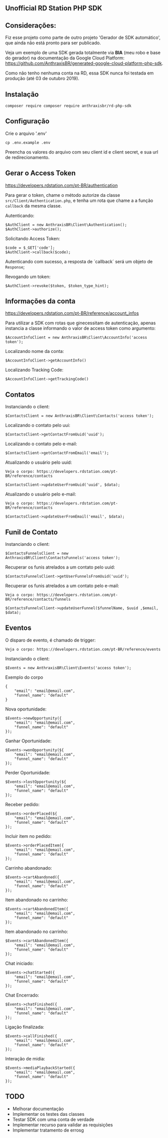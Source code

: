 ## Unofficial RD Station PHP SDK

## Considerações:

Fiz esse projeto como parte de outro projeto 'Gerador de SDK automático', que ainda não está pronto para ser publicado.

Veja um exemplo de uma SDK gerada totalmente via **BIA** (meu robo e base do gerador) na documentação da Google Cloud Platform: https://github.com/AnthraxisBR/generated-google-cloud-platform-php-sdk.

Como não tenho nenhuma conta na RD, essa SDK nunca foi testada em produção (até 03 de outubro 2019).


## Instalação

    composer require composer require anthraxisbr/rd-php-sdk

## Configuração

Crie o arquivo '.env'

    cp .env.example .env
    
Preencha os valores do arquivo com seu client id e client secret, e sua url de redirecionamento.

## Gerar o Access Token

https://developers.rdstation.com/pt-BR/authentication

Para gerar o token, chame o método autorize da classe `src/Client/Authentication.php`, e tenha um rota que chame a a função `callback` da mesma classe.

Autenticando:
    
    $AuthClient = new AnthraxisBR\Client\Authentication();
    $AuthClient->authorize();

Solicitando Access Token:

    $code = $_GET['code'];
    $AuthClient->callback($code);
  
Autenticando com sucesso, a resposta de ´callback´ será um objeto de `Response`;

Revogando um token:


    $AuthClient->revoke($token, $token_type_hint);

    
## Informações da conta

https://developers.rdstation.com/pt-BR/reference/account_infos

Para utilizar a SDK com rotas que ginecessitam de autenticação, apenas instancia a classe informando o valor de access token como argumento:

    $AccountInfoClient = new AnthraxisBR\Client\AccountInfo('access token');

Localizando nome da conta:

    $AccountInfoClient->getAccountInfo()
    
Localizando Tracking Code:

    $AccountInfoClient->getTrackingCode()


## Contatos

Instanciando o client:

    
    $ContactsClient = new AnthraxisBR\Client\Contacts('access token');

Localizando o contato pelo uui:

    $ContactsClient->getContactFromUuid('uuid');
    
Localizando o contato pelo e-mail:

    $ContactsClient->getContactFromEmail('email');
    
    
Atualizando o usuário pelo uuid:
    
    Veja o corpo: https://developers.rdstation.com/pt-BR/reference/contacts
    
    $ContactsClient->updateUserFromUuid('uuid', $data);

Atualizando o usuário pelo e-mail:

    Veja o corpo: https://developers.rdstation.com/pt-BR/reference/contacts
    
    $ContactsClient->updateUserFromEmail('email', $data);

## Funil de Contato

Instanciando o client:
    
    $ContactsFunnelsClient = new AnthraxisBR\Client\ContactsFunnels('access token');

Recuperar os funis atrelados a um contato pelo uuid:

    $ContactsFunnelsClient->getUserFunnelsFromUuid('uuid');


Recuperar os funis atrelados a um contato pelo e-mail:
    
    Veja o corpo: https://developers.rdstation.com/pt-BR/reference/contacts/funnels

    $ContactsFunnelsClient->updateUserFunnel($funnelName, $uuid ,$email, $data);

## Eventos

O disparo de evento, é chamado de trigger:

    Veja o corpo: https://developers.rdstation.com/pt-BR/reference/events
    
Instanciando o client:
    
    $Events = new AnthraxisBR\Client\Events('access token');

Exemplo do corpo
    
    {
        "email": "email@email.com",
        "funnel_name": "default"
    }
    

Nova oportunidade:
    
    $Events->newOpportunity({
        "email": "email@email.com",
        "funnel_name": "default"
    });
       
Ganhar Oportunidade:
    
    $Events->wonOpportunity(${
        "email": "email@email.com",
        "funnel_name": "default"
    });
    
Perder Oportunidade:
    
    $Events->lostOpportunity(${
        "email": "email@email.com",
        "funnel_name": "default"
    });
      
Receber pedido:
    
    $Events->orderPlaced(${
        "email": "email@email.com",
        "funnel_name": "default"
    });
      
Incluir item no pedido:
    
    $Events->orderPlacedItem({
        "email": "email@email.com",
        "funnel_name": "default"
    });
      
      
Carrinho abandonado:
    
    $Events->cartAbandoned({
        "email": "email@email.com",
        "funnel_name": "default"
    });
      
    
Item abandonado no carrinho:
    
    $Events->cartAbandonedItem({
        "email": "email@email.com",
        "funnel_name": "default"
    });
    
Item abandonado no carrinho:
    
    $Events->cartAbandonedItem({
        "email": "email@email.com",
        "funnel_name": "default"
    });

Chat iniciado:

    $Events->chatStarted({
        "email": "email@email.com",
        "funnel_name": "default"
    });

Chat Encerrado:

    $Events->chatFinished({
        "email": "email@email.com",
        "funnel_name": "default"
    });

Ligação finalizada:

    $Events->callFinished({
        "email": "email@email.com",
        "funnel_name": "default"
    });

Interação de midia:

    
    $Events->mediaPlaybackStarted({
        "email": "email@email.com",
        "funnel_name": "default"
    });



## TODO

 - Melhorar documentação
 - Implementar os testes das classes
 - Testar SDK com uma conta de verdade
 - Implementar recurso para validar as requisições
 - Implementar tratamento de errosg
